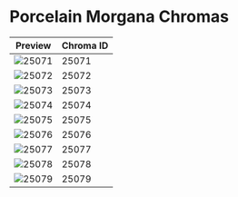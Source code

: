 # Porcelain Morgana Chromas

| Preview | Chroma ID |
|---------|-----------|
| ![25071](https://raw.communitydragon.org/latest/plugins/rcp-be-lol-game-data/global/default/v1/champion-chroma-images/25/25071.png) | 25071 |
| ![25072](https://raw.communitydragon.org/latest/plugins/rcp-be-lol-game-data/global/default/v1/champion-chroma-images/25/25072.png) | 25072 |
| ![25073](https://raw.communitydragon.org/latest/plugins/rcp-be-lol-game-data/global/default/v1/champion-chroma-images/25/25073.png) | 25073 |
| ![25074](https://raw.communitydragon.org/latest/plugins/rcp-be-lol-game-data/global/default/v1/champion-chroma-images/25/25074.png) | 25074 |
| ![25075](https://raw.communitydragon.org/latest/plugins/rcp-be-lol-game-data/global/default/v1/champion-chroma-images/25/25075.png) | 25075 |
| ![25076](https://raw.communitydragon.org/latest/plugins/rcp-be-lol-game-data/global/default/v1/champion-chroma-images/25/25076.png) | 25076 |
| ![25077](https://raw.communitydragon.org/latest/plugins/rcp-be-lol-game-data/global/default/v1/champion-chroma-images/25/25077.png) | 25077 |
| ![25078](https://raw.communitydragon.org/latest/plugins/rcp-be-lol-game-data/global/default/v1/champion-chroma-images/25/25078.png) | 25078 |
| ![25079](https://raw.communitydragon.org/latest/plugins/rcp-be-lol-game-data/global/default/v1/champion-chroma-images/25/25079.png) | 25079 |